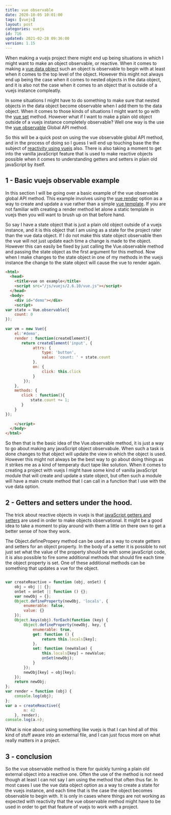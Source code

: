```yaml
---
title: vue observable
date: 2020-10-05 10:01:00
tags: [vuejs]
layout: post
categories: vuejs
id: 716
updated: 2021-02-28 09:36:00
version: 1.15
---
```


When making a vuejs project there might end up being situations in which I might want to make an object observable, or reactive. When it comes to making a [vue data object](/2019/05/18/vuejs-data/) such an object is observable to begin with at least when it comes to the top level of the object. However this might not always end up being the case when it comes to nested objects in the data object, and it is also not the case when it comes to an object that is outside of a vuejs instance compleatly.

In some situations I might have to do something to make sure that nested objects in the data object become observable when I add them to the data object. When it comes to those kinds of situations I might want to go with the [vue set](/2019/05/08/vuejs-set/) method. However what if I want to make a plain old object outside of a vuejs instance completely observable? Well one way is the use the [vue observable](https://vuejs.org/v2/api/#Vue-observable) Global API method.

So this will be a quick post on using the vue observable global API method, and in the process of doing so I guess I will end up touching base the the subject of [reactivity using vuejs](https://vuejs.org/v2/guide/reactivity.html) also. There is also taking a moment to get into the vanilla javaScript feature that is used to make reactive objects possible when it comes to understanding getters and setters in plain old javaScript by itself.

<!-- more -->

## 1 - Basic vuejs observable example

In this section I will be going over a basic example of the vue observable global API method. This example involves using the [vue render](/2019/05/12/vuejs-render/) option as a way to create and update a vue rather than a simple [vue template](/2019/05/07/vuejs-template/). If you are not familiar with creating a render method let alone a static template in vuejs then you will want to brush up on that before hand.

So say I have a state object that is just a plain old object outside of a vuejs instance, and it is this object that I am using as a state for the project rater than the vue data object. If I do not make this state object observable then the vue will not just update each time a change is made to the object. However this can easily be fixed by just calling the Vue.observable method and passing the state object as the first argument for this method. Now when I make changes to the state object in one of my methods in the vuejs instance the change to the state object will cause the vue to render again.

```html
<html>
  <head>
    <title>vue on example</title>
    <script src="/js/vuejs/2.6.10/vue.js"></script>
  </head>
  <body>
    <div id="demo"></div>
    <script>
var state = Vue.observable({
    count: 0
});
 
var vm = new Vue({
    el:'#demo',
    render : function(createElement){
       return createElement('input', {
            attrs: {
                type: 'button',
                value: 'count: ' + state.count
            },
            on: {
                click: this.click
            }
        });
    },
    methods: {
       click : function(){
           state.count += 1;
       }
    }
});
 
    </script>
  </body>
</html>
```

So then that is the basic idea of the Vue.observable method, it is just a way to go about making any javaScript object observabule. When such a task is done changes to that object will update the view in which the object is used. However this might not always be the best way to go about doing things as it strikes me as a kind of temperaty duct tape like solution. When it comes to creating a project with vuejs I might have some kind of vanilla javaScript module that will create and update a state object, but often such a module will have a main create method that I can call in a function that I use with the vue data option.

## 2 - Getters and setters under the hood.

The trick about reactive objects in vuejs is that [javaScript getters and setters](/2020/10/07/js-javascript-getter/) are used in order to make objects observational. It might be a good idea to take a moment to play around with them a little on there own to get a better sense of how they work.

The Object.definePropery method can be used as a way to create getters and setters for an object property. In the body of a setter it is possible to not just set what the value of the property should be with some javaScript code, it is also possible to fire some additional methods that should fire each time the object property is set. One of these additional methods can be something that updates a vue for the object.

```js

var createReactive = function (obj, onSet) {
    obj = obj || {};
    onSet = onSet || function () {};
    var newObj = {};
    Object.defineProperty(newObj, 'locals', {
        enumerable: false,
        value: {}
    });
    Object.keys(obj).forEach(function (key) {
        Object.defineProperty(newObj, key, {
            enumerable: true,
            get: function () {
                return this.locals[key];
            },
            set: function (newValue) {
                this.locals[key] = newValue;
                onSet(newObj);
            }
        });
        newObj[key] = obj[key];
    });
    return newObj;
};
var render = function (obj) {
    console.log(obj);
};
var a = createReactive({
        n: 42
    }, render);
console.log(a.n);
```

What is nice about using something like vuejs is that I can hind all of this kind of stuff aware into an external file, and I can just focus more on what really matters in a project.

## 3 - conclusion

So the vue observable method is there for quickly turning a plain old external object into a reactive one. Often the use of the method is not need though at least I can not say I am using the method that often thus far. In most cases I use the vue data object option as a way to create a state for the vuejs instance, and each time that is the case the object becomes observable to begin with. It is only in cases where things are not working as expected with reactivity that the vue observable method might have to be used in order to get that feature of vuejs to work with a project.